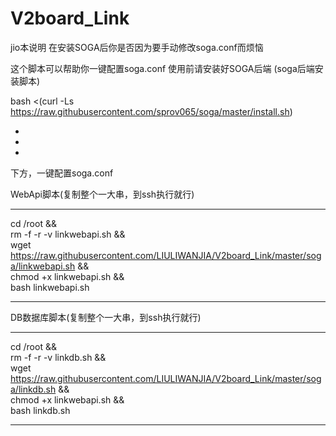 # V2board_Link

jio本说明
在安装SOGA后你是否因为要手动修改soga.conf而烦恼

这个脚本可以帮助你一键配置soga.conf
使用前请安装好SOGA后端
(soga后端安装脚本)

bash <(curl -Ls https://raw.githubusercontent.com/sprov065/soga/master/install.sh)

-
-
-

下方，一键配置soga.conf

WebApi脚本(复制整个一大串，到ssh执行就行)
__________________________________________________________________________________________

cd /root && \
rm -f -r -v linkwebapi.sh && \
wget https://raw.githubusercontent.com/LIULIWANJIA/V2board_Link/master/soga/linkwebapi.sh && \
chmod +x linkwebapi.sh && \
bash linkwebapi.sh

__________________________________________________________________________________________




DB数据库脚本(复制整个一大串，到ssh执行就行)
__________________________________________________________________________________________

cd /root && \
rm -f -r -v linkdb.sh && \
wget https://raw.githubusercontent.com/LIULIWANJIA/V2board_Link/master/soga/linkdb.sh && \
chmod +x linkwebapi.sh && \
bash linkdb.sh

__________________________________________________________________________________________
